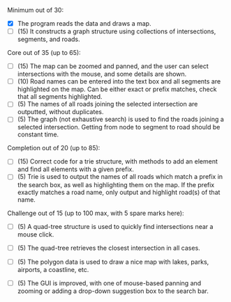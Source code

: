 Minimum out of 30:
- [x] The program reads the data and draws a map.
- [ ] (15) It constructs a graph structure using collections of intersections, segments, and roads.

Core out of 35 (up to 65):
- [ ] (15) The map can be zoomed and panned, and the user can select intersections with the mouse,
and some details are shown.
- [ ] (10) Road names can be entered into the text box and all segments are highlighted on the map.
Can be either exact or prefix matches, check that all segments highlighted.
- [ ] (5) The names of all roads joining the selected intersection are outputted, without duplicates.
- [ ] (5) The graph (not exhaustive search) is used to find the roads joining a selected intersection.
Getting from node to segment to road should be constant time.

Completion out of 20 (up to 85):
- [ ] (15) Correct code for a trie structure, with methods to add an element and find all elements
with a given prefix.
- [ ] (5) Trie is used to output the names of all roads which match a prefix in the search box, as well
as highlighting them on the map. If the prefix exactly matches a road name, only output and
highlight road(s) of that name.

Challenge out of 15 (up to 100 max, with 5 spare marks here):
- [ ] (5) A quad-tree structure is used to quickly find intersections near a mouse click.
- [ ] (5) The quad-tree retrieves the closest intersection in all cases.
- [ ] (5) The polygon data is used to draw a nice map with lakes, parks, airports, a coastline, etc.
- [ ] (5) The GUI is improved, with one of mouse-based panning and zooming or adding a drop-down
suggestion box to the search bar.

